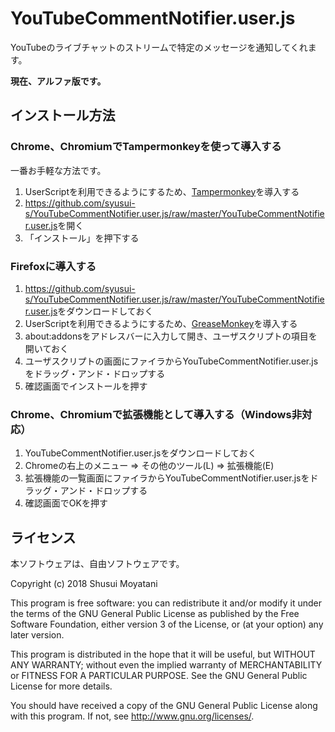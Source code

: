 YouTubeCommentNotifier.user.js
====

YouTubeのライブチャットのストリームで特定のメッセージを通知してくれます。

**現在、アルファ版です。**

インストール方法
-----
### Chrome、ChromiumでTampermonkeyを使って導入する
一番お手軽な方法です。

1. UserScriptを利用できるようにするため、[Tampermonkey](https://chrome.google.com/webstore/detail/tampermonkey/dhdgffkkebhmkfjojejmpbldmpobfkfo?hl=ja)を導入する
2. <https://github.com/syusui-s/YouTubeCommentNotifier.user.js/raw/master/YouTubeCommentNotifier.user.js>を開く
3. 「インストール」を押下する

### Firefoxに導入する
1. <https://github.com/syusui-s/YouTubeCommentNotifier.user.js/raw/master/YouTubeCommentNotifier.user.js>をダウンロードしておく
2. UserScriptを利用できるようにするため、[GreaseMonkey](https://addons.mozilla.org/ja/firefox/addon/greasemonkey/)を導入する
3. about:addonsをアドレスバーに入力して開き、ユーザスクリプトの項目を開いておく
4. ユーザスクリプトの画面にファイラからYouTubeCommentNotifier.user.jsをドラッグ・アンド・ドロップする
5. 確認画面でインストールを押す

### Chrome、Chromiumで拡張機能として導入する（Windows非対応）
1. YouTubeCommentNotifier.user.jsをダウンロードしておく
2. Chromeの右上のメニュー => その他のツール(L) => 拡張機能(E)
3. 拡張機能の一覧画面にファイラからYouTubeCommentNotifier.user.jsをドラッグ・アンド・ドロップする
4. 確認画面でOKを押す

ライセンス
-----

本ソフトウェアは、自由ソフトウェアです。

Copyright (c) 2018 Shusui Moyatani

This program is free software: you can redistribute it and/or modify
it under the terms of the GNU General Public License as published by
the Free Software Foundation, either version 3 of the License, or
(at your option) any later version.

This program is distributed in the hope that it will be useful,
but WITHOUT ANY WARRANTY; without even the implied warranty of
MERCHANTABILITY or FITNESS FOR A PARTICULAR PURPOSE.  See the
GNU General Public License for more details.

You should have received a copy of the GNU General Public License
along with this program.  If not, see <http://www.gnu.org/licenses/>.
